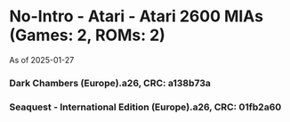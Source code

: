 # No-Intro - Atari - Atari 2600 MIAs (Games: 2, ROMs: 2)
As of 2025-01-27
### Dark Chambers (Europe).a26, CRC: a138b73a
### Seaquest - International Edition (Europe).a26, CRC: 01fb2a60
